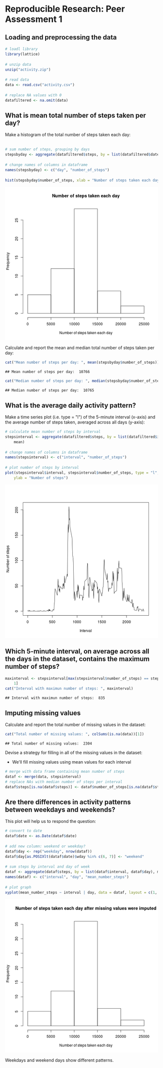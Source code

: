 # Reproducible Research: Peer Assessment 1

## Loading and preprocessing the data


```r
# loadl library
library(lattice)

# unzip data
unzip("activity.zip")

# read data
data <- read.csv("activity.csv")

# replace NA values with 0
datafiltered <- na.omit(data)
```


## What is mean total number of steps taken per day?

Make a histogram of the total number of steps taken each day:


```r

# sum number of steps, grouping by days
stepsbyday <- aggregate(datafiltered$steps, by = list(datafiltered$date), sum)

# change names of columns in dataframe
names(stepsbyday) <- c("day", "number_of_steps")

hist(stepsbyday$number_of_steps, xlab = "Number of steps taken each day")
```

![plot of chunk unnamed-chunk-2](figure/unnamed-chunk-2.png) 


Calculate and report the mean and median total number of steps taken per day:


```r
cat("Mean number of steps per day: ", mean(stepsbyday$number_of_steps))
```

```
## Mean number of steps per day:  10766
```

```r
cat("Median number of steps per day: ", median(stepsbyday$number_of_steps))
```

```
## Median number of steps per day:  10765
```


## What is the average daily activity pattern?

Make a time series plot (i.e. type = "l") of the 5-minute interval (x-axis)
and the average number of steps taken, averaged across all days (y-axis):


```r
# calculate mean number of steps by interval
stepsinterval <- aggregate(datafiltered$steps, by = list(datafiltered$interval), 
    mean)

# change names of columns in dataframe
names(stepsinterval) <- c("interval", "number_of_steps")

# plot number of steps by interval
plot(stepsinterval$interval, stepsinterval$number_of_steps, type = "l", xlab = "Interval", 
    ylab = "Number of steps")
```

![plot of chunk unnamed-chunk-4](figure/unnamed-chunk-4.png) 

## Which 5-minute interval, on average across all the days in the dataset, contains the maximum number of steps?


```r
maxinterval <- stepsinterval[max(stepsinterval$number_of_steps) == stepsinterval$number_of_steps, 
    1]
cat("Interval with maximun number of steps: ", maxinterval)
```

```
## Interval with maximun number of steps:  835
```


## Imputing missing values

Calculate and report the total number of missing values in the dataset:


```r
cat("Total number of missing values: ", colSums(is.na(data))[1])
```

```
## Total number of missing values:  2304
```


Devise a strategy for filling in all of the missing values in the dataset:
- We'll fill missing values using mean values for each interval  


```r
# merge with data frame containing mean number of steps
dataf <- merge(data, stepsinterval)
# replace NAs with median number of steps per interval
dataf$steps[is.na(dataf$steps)] <- dataf$number_of_steps[is.na(dataf$steps)]
```


## Are there differences in activity patterns between weekdays and weekends?

This plot will help us to respond the question:


```r
# convert to date
dataf$date <- as.Date(dataf$date)

# add new column: weekend or weekday?
dataf$day <- rep("weekday", nrow(dataf))
dataf$day[as.POSIXlt(dataf$date)$wday %in% c(6, 7)] <- "weekend"

# sum steps by interval and day of week
dataf <- aggregate(dataf$steps, by = list(dataf$interval, dataf$day), mean)
names(dataf) <- c("interval", "day", "mean_number_steps")

# plot graph
xyplot(mean_number_steps ~ interval | day, data = dataf, layout = c(1, 2), type = "l")
```

![plot of chunk unnamed-chunk-8](figure/unnamed-chunk-8.png) 


Weekdays and weekend days show different patterns.



